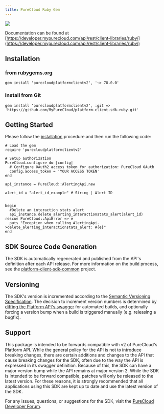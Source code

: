 ```yaml
---
title: PureCloud Ruby Gem
---
```

![](http://ruby-gem-downloads-badge.herokuapp.com/purecloudplatformclientv2?label=78.0.0)

Documentation can be found at [https://developer.mypurecloud.com/api/rest/client-libraries/ruby/](https://developer.mypurecloud.com/api/rest/client-libraries/ruby/)

## Installation

### from rubygems.org

```{"language":"ruby"}
gem install 'purecloudplatformclientv2', '~> 78.0.0'
```

### Install from Git

```{"language":"ruby"}
gem install 'purecloudplatformclientv2', :git => 'https://github.com/MyPureCloud/platform-client-sdk-ruby.git'
```

## Getting Started

Please follow the [installation](#installation) procedure and then run the following code:

```{"language":"ruby"}
# Load the gem
require 'purecloudplatformclientv2'

# Setup authorization
PureCloud.configure do |config|
  # Configure OAuth2 access token for authorization: PureCloud OAuth
  config.access_token = 'YOUR ACCESS TOKEN'
end

api_instance = PureCloud::AlertingApi.new

alert_id = "alert_id_example" # String | Alert ID


begin
  #Delete an interaction stats alert
  api_instance.delete_alerting_interactionstats_alert(alert_id)
rescue PureCloud::ApiError => e
  puts "Exception when calling AlertingApi->delete_alerting_interactionstats_alert: #{e}"
end

```

## SDK Source Code Generation

The SDK is automatically regenerated and published from the API's definition after each API release. For more information on the build process, see the [platform-client-sdk-common](https://github.com/MyPureCloud/platform-client-sdk-common) project.


## Versioning

The SDK's version is incremented according to the [Semantic Versioning Specification](https://semver.org/). The decision to increment version numbers is determined by [diffing the Platform API's swagger](https://github.com/purecloudlabs/platform-client-sdk-common/blob/master/modules/swaggerDiff.js) for automated builds, and optionally forcing a version bump when a build is triggered manually (e.g. releasing a bugfix).


## Support

This package is intended to be forwards compatible with v2 of PureCloud's Platform API. While the general policy for the API is not to introduce breaking changes, there are certain additions and changes to the API that cause breaking changes for the SDK, often due to the way the API is expressed in its swagger definition. Because of this, the SDK can have a major version bump while the API remains at major version 2. While the SDK is intended to be forward compatible, patches will only be released to the latest version. For these reasons, it is strongly recommended that all applications using this SDK are kept up to date and use the latest version of the SDK.

For any issues, questions, or suggestions for the SDK, visit the [PureCloud Developer Forum](https://developer.mypurecloud.com/forum/).
